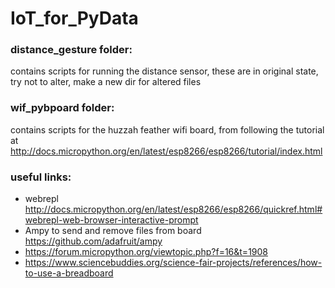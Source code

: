 # IoT_for_PyData

### distance_gesture folder: 
contains scripts for running the distance sensor, these are in original state, try not to alter, make a new dir for altered files

### wif_pybpoard folder:
contains scripts for the huzzah feather wifi board, from following the tutorial at http://docs.micropython.org/en/latest/esp8266/esp8266/tutorial/index.html

### useful links:
* webrepl http://docs.micropython.org/en/latest/esp8266/esp8266/quickref.html#webrepl-web-browser-interactive-prompt
* Ampy to send and remove files from board https://github.com/adafruit/ampy
* https://forum.micropython.org/viewtopic.php?f=16&t=1908
* https://www.sciencebuddies.org/science-fair-projects/references/how-to-use-a-breadboard
